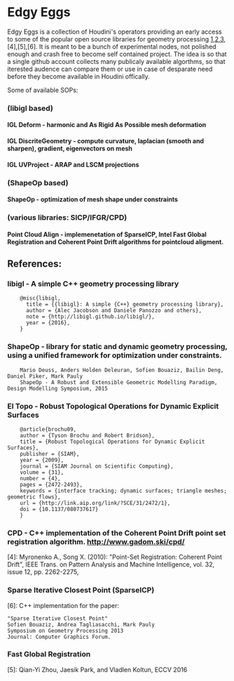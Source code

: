 # Edgy Eggs 
Edgy Eggs is a collection of Houdini's operators providing an early access to some of the popular open source libraries for geometry processing [1],[2],[3],[4],[5],[6]. It is meant to be a bunch of experimental nodes, not polished enough and crash free to become self contained project. The idea is so that a single github account collects many publicaly available algorthms, so that iterested audence can compare them or use in case of desparate need before they become available in Houdini offically.

Some of available SOPs:
### (libigl based)
#### IGL Deform - harmonic and As Rigid As Possible mesh deformation
#### IGL DiscriteGeometry - compute curvature, laplacian (smooth and sharpen), gradient, eigenvectors on mesh
#### IGL UVProject - ARAP and LSCM projections
### (ShapeOp based)
#### ShapeOp - optimization of mesh shape under constraints
### (various libraries: SICP/IFGR/CPD)
#### Point Cloud Align - implemenetation of SparseICP, Intel Fast Global Registration and Coherent Point Drift algorithms for pointcloud aligment.



## References:
### libigl - A simple C++ geometry processing library
[1]: http://libigl.github.io/libigl

		@misc{libigl,
		  title = {{libigl}: A simple {C++} geometry processing library},
		  author = {Alec Jacobson and Daniele Panozzo and others},
		  note = {http://libigl.github.io/libigl/},
		  year = {2016},
		}


### ShapeOp - library for static and dynamic geometry processing, using a unified framework for optimization under constraints.
[2]: http://shapeop.org 

		Mario Deuss, Anders Holden Deleuran, Sofien Bouaziz, Bailin Deng, Daniel Piker, Mark Pauly
		ShapeOp - A Robust and Extensible Geometric Modelling Paradigm, Design Modelling Symposium, 2015


### El Topo - Robust Topological Operations for Dynamic Explicit Surfaces
[3]: https://www.cs.ubc.ca/labs/imager/tr/2009/eltopo/eltopo.html 

		@article{brochu09,
		author = {Tyson Brochu and Robert Bridson},
		title = {Robust Topological Operations for Dynamic Explicit Surfaces},
		publisher = {SIAM},
		year = {2009},
		journal = {SIAM Journal on Scientific Computing},
		volume = {31},
		number = {4},
		pages = {2472-2493},
		keywords = {interface tracking; dynamic surfaces; triangle meshes; geometric flows},
		url = {http://link.aip.org/link/?SCE/31/2472/1},
		doi = {10.1137/080737617}
		}
### CPD - C++ implementation of the Coherent Point Drift point set registration algorithm. http://www.gadom.ski/cpd/
[4]: Myronenko A., Song X. (2010): "Point-Set Registration: Coherent Point Drift", IEEE Trans. on Pattern Analysis and Machine Intelligence, vol. 32, issue 12, pp. 2262-2275, 

### Sparse Iterative Closest Point (SparseICP)

[6]: C++ implementation for the paper: 

    "Sparse Iterative Closest Point"
    Sofien Bouaziz, Andrea Tagliasacchi, Mark Pauly
    Symposium on Geometry Processing 2013
    Journal: Computer Graphics Forum.
    
### Fast Global Registration
[5]:  Qian-Yi Zhou, Jaesik Park, and Vladlen Koltun, ECCV 2016
